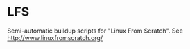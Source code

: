 # LFS
Semi-automatic buildup scripts for "Linux From Scratch".
See http://www.linuxfromscratch.org/
